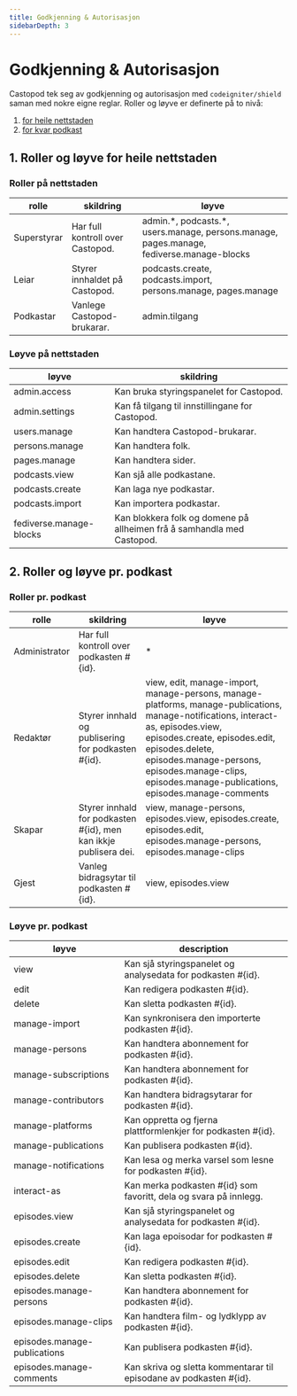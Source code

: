 ```yaml
---
title: Godkjenning & Autorisasjon
sidebarDepth: 3
---
```


# Godkjenning & Autorisasjon

Castopod tek seg av godkjenning og autorisasjon med `codeigniter/shield` saman
med nokre eigne reglar. Roller og løyve er definerte på to nivå:

1. [for heile nettstaden](#1-instance-wide-roles-and-permissions)
2. [for kvar podkast](#2-per-podcast-roles-and-permissions)

## 1. Roller og løyve for heile nettstaden

### Roller på nettstaden

<!-- AUTH-INSTANCE-ROLES-LIST:START - Do not remove or modify this section -->

| rolle       | skildring                        | løyve                                                                                      |
| ----------- | -------------------------------- | ------------------------------------------------------------------------------------------ |
| Superstyrar | Har full kontroll over Castopod. | admin.\*, podcasts.\*, users.manage, persons.manage, pages.manage, fediverse.manage-blocks |
| Leiar       | Styrer innhaldet på Castopod.    | podcasts.create, podcasts.import, persons.manage, pages.manage                             |
| Podkastar   | Vanlege Castopod-brukarar.       | admin.tilgang                                                                              |

<!-- AUTH-INSTANCE-ROLES-LIST:END -->

### Løyve på nettstaden

<!-- AUTH-INSTANCE-PERMISSIONS-LIST:START - Do not remove or modify this section -->

| løyve                   | skildring                                                              |
| ----------------------- | ---------------------------------------------------------------------- |
| admin.access            | Kan bruka styringspanelet for Castopod.                                |
| admin.settings          | Kan få tilgang til innstillingane for Castopod.                        |
| users.manage            | Kan handtera Castopod-brukarar.                                        |
| persons.manage          | Kan handtera folk.                                                     |
| pages.manage            | Kan handtera sider.                                                    |
| podcasts.view           | Kan sjå alle podkastane.                                               |
| podcasts.create         | Kan laga nye podkastar.                                                |
| podcasts.import         | Kan importera podkastar.                                               |
| fediverse.manage-blocks | Kan blokkera folk og domene på allheimen frå å samhandla med Castopod. |

<!-- AUTH-INSTANCE-PERMISSIONS-LIST:END -->

## 2. Roller og løyve pr. podkast

### Roller pr. podkast

<!-- AUTH-PODCAST-ROLES-LIST:START - Do not remove or modify this section -->

| rolle         | skildring                                                        | løyve                                                                                                                                                                                                                                                                                       |
| ------------- | ---------------------------------------------------------------- | ------------------------------------------------------------------------------------------------------------------------------------------------------------------------------------------------------------------------------------------------------------------------------------------- |
| Administrator | Har full kontroll over podkasten #{id}.                          | \*                                                                                                                                                                                                                                                                                          |
| Redaktør      | Styrer innhald og publisering for podkasten #{id}.               | view, edit, manage-import, manage-persons, manage-platforms, manage-publications, manage-notifications, interact-as, episodes.view, episodes.create, episodes.edit, episodes.delete, episodes.manage-persons, episodes.manage-clips, episodes.manage-publications, episodes.manage-comments |
| Skapar        | Styrer innhald for podkasten #{id}, men kan ikkje publisera dei. | view, manage-persons, episodes.view, episodes.create, episodes.edit, episodes.manage-persons, episodes.manage-clips                                                                                                                                                                         |
| Gjest         | Vanleg bidragsytar til podkasten #{id}.                          | view, episodes.view                                                                                                                                                                                                                                                                         |

<!-- AUTH-PODCAST-ROLES-LIST:END -->

### Løyve pr. podkast

<!-- AUTH-PODCAST-PERMISSIONS-LIST:START - Do not remove or modify this section -->

| løyve                        | description                                                        |
| ---------------------------- | ------------------------------------------------------------------ |
| view                         | Kan sjå styringspanelet og analysedata for podkasten #{id}.        |
| edit                         | Kan redigera podkasten #{id}.                                      |
| delete                       | Kan sletta podkasten #{id}.                                        |
| manage-import                | Kan synkronisera den importerte podkasten #{id}.                   |
| manage-persons               | Kan handtera abonnement for podkasten #{id}.                       |
| manage-subscriptions         | Kan handtera abonnement for podkasten #{id}.                       |
| manage-contributors          | Kan handtera bidragsytarar for podkasten #{id}.                    |
| manage-platforms             | Kan oppretta og fjerna plattformlenkjer for podkasten #{id}.       |
| manage-publications          | Kan publisera podkasten #{id}.                                     |
| manage-notifications         | Kan lesa og merka varsel som lesne for podkasten #{id}.            |
| interact-as                  | Kan merka podkasten #{id} som favoritt, dela og svara på innlegg.  |
| episodes.view                | Kan sjå styringspanelet og analysedata for podkasten #{id}.        |
| episodes.create              | Kan laga epoisodar for podkasten #{id}.                            |
| episodes.edit                | Kan redigera podkasten #{id}.                                      |
| episodes.delete              | Kan sletta podkasten #{id}.                                        |
| episodes.manage-persons      | Kan handtera abonnement for podkasten #{id}.                       |
| episodes.manage-clips        | Kan handtera film- og lydklypp av podkasten #{id}.                 |
| episodes.manage-publications | Kan publisera podkasten #{id}.                                     |
| episodes.manage-comments     | Kan skriva og sletta kommentarar til episodane av podkasten #{id}. |

<!-- AUTH-PODCAST-PERMISSIONS-LIST:END -->
